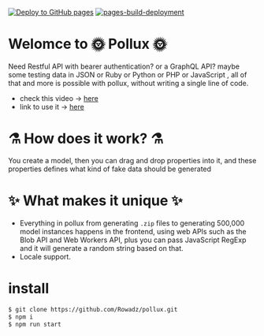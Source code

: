 [![Deploy to GitHub pages](https://github.com/Rowadz/pollux/actions/workflows/workflow.yml/badge.svg)](https://github.com/Rowadz/pollux/actions/workflows/workflow.yml)
[![pages-build-deployment](https://github.com/Rowadz/pollux/actions/workflows/pages/pages-build-deployment/badge.svg)](https://github.com/Rowadz/pollux/actions/workflows/pages/pages-build-deployment)

# Welomce to 🌞 Pollux 🌞

Need Restful API with bearer authentication? or a GraphQL API? maybe some testing data in JSON or Ruby or Python or PHP or JavaScript , all of that and more is possible with pollux, without writing a single line of code.

- check this video -> [here](https://www.youtube.com/watch?v=4Kwv98RDoSM)
- link to use it -> [here](https://pollux.dev)

# ⚗️ How does it work? ⚗️

You create a model, then you can drag and drop properties into it, and these properties defines what kind of fake data should be generated

# ✨ What makes it unique ✨

- Everything in pollux from generating `.zip` files to generating 500,000 model instances happens in the frontend, using web APIs such as the Blob API and Web Workers API, plus you can pass JavaScript RegExp and it will generate a random string based on that.
- Locale support.

# install

```bash
$ git clone https://github.com/Rowadz/pollux.git
$ npm i
$ npm run start
```
